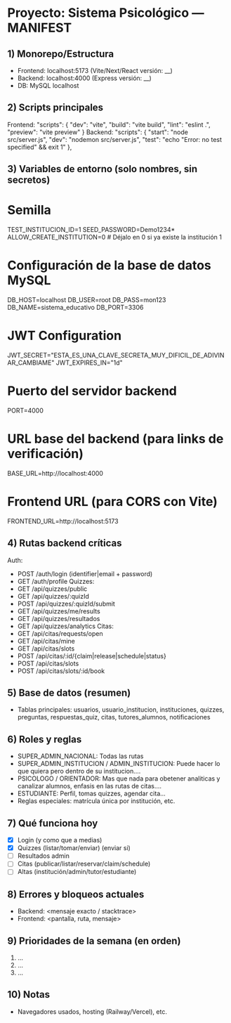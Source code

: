 # Proyecto: Sistema Psicológico — MANIFEST

## 1) Monorepo/Estructura
- Frontend: localhost:5173 (Vite/Next/React versión: __)
- Backend: localhost:4000 (Express versión: __)
- DB: MySQL localhost

## 2) Scripts principales
Frontend:
  "scripts": {
    "dev": "vite",
    "build": "vite build",
    "lint": "eslint .",
    "preview": "vite preview"
  }
Backend:
  "scripts": {
    "start": "node src/server.js",
    "dev": "nodemon src/server.js",
    "test": "echo \"Error: no test specified\" && exit 1"
  },

## 3) Variables de entorno (solo nombres, sin secretos)
# Semilla
TEST_INSTITUCION_ID=1
SEED_PASSWORD=Demo1234*
ALLOW_CREATE_INSTITUTION=0   # Déjalo en 0 si ya existe la institución 1


# Configuración de la base de datos MySQL
DB_HOST=localhost
DB_USER=root
DB_PASS=mon123
DB_NAME=sistema_educativo
DB_PORT=3306

# JWT Configuration
JWT_SECRET="ESTA_ES_UNA_CLAVE_SECRETA_MUY_DIFICIL_DE_ADIVINAR_CAMBIAME"
JWT_EXPIRES_IN="1d"


# Puerto del servidor backend
PORT=4000

# URL base del backend (para links de verificación)
BASE_URL=http://localhost:4000

# Frontend URL (para CORS con Vite)
FRONTEND_URL=http://localhost:5173

## 4) Rutas backend críticas
Auth:
- POST /auth/login (identifier|email + password)
- GET  /auth/profile
Quizzes:
- GET /api/quizzes/public
- GET /api/quizzes/:quizId
- POST /api/quizzes/:quizId/submit
- GET /api/quizzes/me/results
- GET /api/quizzes/resultados
- GET /api/quizzes/analytics
Citas:
- GET /api/citas/requests/open
- GET /api/citas/mine
- GET /api/citas/slots
- POST /api/citas/:id/{claim|release|schedule|status}
- POST /api/citas/slots
- POST /api/citas/slots/:id/book

## 5) Base de datos (resumen)
- Tablas principales: usuarios, usuario_institucion, instituciones, quizzes, preguntas, respuestas_quiz, citas, tutores_alumnos, notificaciones

## 6) Roles y reglas
- SUPER_ADMIN_NACIONAL: Todas las rutas
- SUPER_ADMIN_INSTITUCION / ADMIN_INSTITUCION: Puede hacer lo que quiera pero dentro de su institucion....
- PSICOLOGO / ORIENTADOR: Mas que nada para obetener analiticas y canalizar alumnos, enfasis en las rutas de citas....
- ESTUDIANTE: Perfil, tomas quizzes, agendar cita...
- Reglas especiales: matrícula única por institución, etc.

## 7) Qué funciona hoy
- [x] Login (y como que a medias)
- [x] Quizzes (listar/tomar/enviar) (enviar si)
- [ ] Resultados admin
- [ ] Citas (publicar/listar/reservar/claim/schedule)
- [ ] Altas (institución/admin/tutor/estudiante)

## 8) Errores y bloqueos actuales
- Backend: <mensaje exacto / stacktrace>
- Frontend: <pantalla, ruta, mensaje>

## 9) Prioridades de la semana (en orden)
1. …
2. …
3. …

## 10) Notas
- Navegadores usados, hosting (Railway/Vercel), etc.
